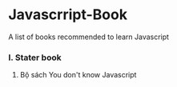 # Javascrript-Book
A list of books recommended to learn Javascript


### I. Stater book

1. Bộ sách You don't know Javascript
